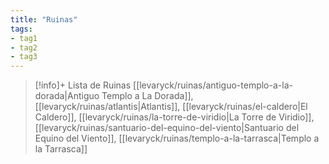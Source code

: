 ```yaml
---
title: "Ruinas"
tags:
- tag1
- tag2
- tag3
---
```


> [!info]+ Lista de Ruinas
> [[levaryck/ruinas/antiguo-templo-a-la-dorada|Antiguo Templo a La Dorada]], [[levaryck/ruinas/atlantis|Atlantis]], [[levaryck/ruinas/el-caldero|El Caldero]], [[levaryck/ruinas/la-torre-de-viridio|La Torre de Viridio]], [[levaryck/ruinas/santuario-del-equino-del-viento|Santuario del Equino del Viento]], [[levaryck/ruinas/templo-a-la-tarrasca|Templo a la Tarrasca]]

